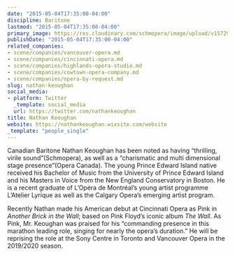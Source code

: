 ```yaml
---
date: "2015-05-04T17:35:00-04:00"
discipline: Baritone
lastmod: "2015-05-04T17:35:00-04:00"
primary_image: https://res.cloudinary.com/schmopera/image/upload/v1572925072/media/2019/11/Nathan-Keoughan_zac0cz.jpg
publishDate: "2015-05-04T17:35:00-04:00"
related_companies:
- scene/companies/vancouver-opera.md
- scene/companies/cincinnati-opera.md
- scene/companies/highlands-opera-studio.md
- scene/companies/cowtown-opera-company.md
- scene/companies/opera-by-request.md
slug: nathan-keoughan
social_media:
- platform: Twitter
  _template: social_media
  url: https://twitter.com/nathankeoughan
title: Nathan Keoughan
website: https://nathankeoughan.wixsite.com/website
_template: "people_single"
---
```

Canadian Baritone Nathan Keoughan has been noted as having “thrilling, virile sound”(Schmopera), as well as a “charismatic and multi dimensional stage presence”(Opera Canada). The young Prince Edward Island native received his Bachelor of Music from the University of Prince Edward Island and his Masters in Voice from the New England Conservatory in Boston. He is a recent graduate of L’Opéra de Montréal’s young artist programme L’Atelier Lyrique as well as the Calgary Opera’s emerging artist program.

Recently Nathan made his American debut at Cincinnati Opera as Pink in _Another Brick in the Wall_; based on Pink Floyd’s iconic album _The Wall_. As Pink, Mr. Keoughan was praised for his “commanding presence in this marathon leading role, singing for nearly the opera’s duration.” He will be reprising the role at the Sony Centre in Toronto and Vancouver Opera in the 2019/2020 season.